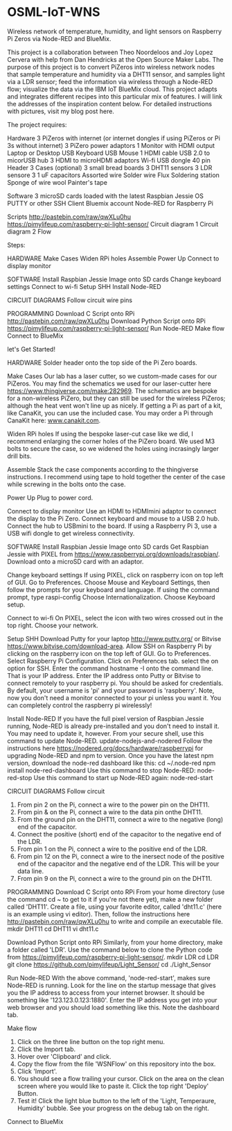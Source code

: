 # OSML-IoT-WNS
Wireless network of temperature, humidity, and light sensors on Raspberry Pi Zeros via Node-RED and BlueMix.

This project is a collaboration between Theo Noordeloos and Joy Lopez Cervera with help from Dan Hendricks at the Open Source Maker Labs.
The purpose of this project is to convert PiZeros into wireless network nodes that sample temperature and humidity via a DHT11 sensor, and samples light via a LDR sensor; feed the information via wireless through a Node-RED flow; visualize the data via the IBM IoT BlueMix cloud. This project adapts and integrates different recipes into this particular mix of features. I will link the addresses of the inspiration content below. For detailed instructions with pictures, visit my blog post here.

The project requires:

Hardware
3 PiZeros with internet (or internet dongles if using PiZeros or Pi 3s without internet)
3 PiZero power adaptors
1 Monitor with HDMI output
Laptop or Desktop
USB Keyboard
USB Mouse
1 HDMI cable
USB 2.0 to micorUSB hub
3 HDMI to microHDMI adaptors
Wi-fi USB dongle
40 pin Header
3 Cases (optional)
3 small bread boards
3 DHT11 sensors
3 LDR sensore
3 1 uF capacitors
Assorted wire
Solder wire
Flux
Soldering station
Sponge of wire wool
Painter's tape

Software
3 microSD cards loaded with the latest Raspbian Jessie OS
PUTTY or other SSH Client
Bluemix account
Node-RED for Raspberry Pi

Scripts
http://pastebin.com/raw/qwXLu0hu
https://pimylifeup.com/raspberry-pi-light-sensor/
Circuit diagram 1
Circuit diagram 2
Flow

Steps:

HARDWARE
Make Cases
Widen RPi holes
Assemble
Power Up
Connect to display monitor

SOFTWARE
Install Raspbian Jessie Image onto SD cards
Change keyboard settings
Connect to wi-fi
Setup SHH
Install Node-RED

CIRCUIT DIAGRAMS
Follow circuit
wire pins

PROGRAMMING
Download C Script onto RPi http://pastebin.com/raw/qwXLu0hu
Download Python Script onto RPi https://pimylifeup.com/raspberry-pi-light-sensor/
Run Node-RED
Make flow
Connect to BlueMix

let's Get Started!


HARDWARE
Solder header onto the top side of the Pi Zero boards.

Make Cases
Our lab has a laser cutter, so we custom-made cases for our PiZeros. You may find the schematics we used for our laser-cutter here https://www.thingiverse.com/make:282969. The schematics are bespoke for a non-wireless PiZero, but they can still be used for the wireless PiZeros; although the heat vent won't line up as nicely. If getting a Pi as part of a kit, like CanaKit, you can use the included case. You may order a Pi through CanaKit here: www.canakit.com.

Widen RPi holes
If using the bespoke laser-cut case like we did, I recommend enlarging the corner holes of the PiZero board. We used M3 bolts to secure the case, so we widened the holes using incrasingly larger drill bits.

Assemble
Stack the case components according to the thingiverse instructions. I recommend using tape to hold together the center of the case while screwing in the bolts onto the case.

Power Up
Plug to power cord.

Connect to display monitor
Use an HDMI to HDMImini adaptor to connect the display to the Pi Zero. Connect keyboard and mouse to a USB 2.0 hub. Connect the hub to USBmini to the board. If using a Raspberry Pi 3, use a USB wifi dongle to get wireless connectivity.


SOFTWARE
Install Raspbian Jessie Image onto SD cards
Get Raspbian Jessie with PIXEL from https://www.raspberrypi.org/downloads/raspbian/. Download onto a microSD card with an adaptor.

Change keyboard settings
If using PIXEL, click on raspberry icon on top left of GUI. Go to Preferences. Choose Mouse and Keyboard Settings, then follow the prompts for your keyboard and language. If using the command prompt, type 
  raspi-config
Choose Internationalization. Choose Keyboard setup.

Connect to wi-fi
On PIXEL, select the icon with two wires crossed out in the top right. Choose your network.

Setup SHH
Download Putty for your laptop http://www.putty.org/ or Bitvise https://www.bitvise.com/download-area. Allow SSH on Raspberry Pi by clicking on the raspberry icon on the top left of GUI. Go to Preferences. Select Raspberry Pi Configuration. Click on Preferences tab. select the on option for SSH. Enter the command 
  hostname -I
onto the command line. That is your IP address. Enter the IP address onto Putty or Bitvise to connect remotely to your raspberry pi. You should be asked for credentials. By default, your username is 'pi' and your password is 'raspberry'. Note, now you don't need a monitor connected to your pi unless you want it. You can completely control the raspberry pi wirelessly!

Install Node-RED
If you have the full pixel version of Raspbian Jessie running, Node-RED is already pre-installed and you don't need to install it. You may need to update it, however. From your secure shell, use this command to update Node-RED.
  update-nodejs-and-nodered
Follow the instructions here https://nodered.org/docs/hardware/raspberrypi for upgrading Node-RED and npm to version. Once you have the latest npm version, download the node-red dashboard like this:
  cd ~/.node-red
  npm install node-red-dashboard
Use this command to stop Node-RED:
  node-red-stop
Use this command to start up Node-RED again:
  node-red-start


CIRCUIT DIAGRAMS
Follow circuit
1. From pin 2 on the Pi, connect a wire to the power pin on the DHT11. 
2. From pin & on the Pi, connect a wire to the data pin onthe DHT11. 
3. From the ground pin on the DHT11, connect a wire to the negative (long) end of the capacitor. 
4. Connect the positive (short) end of the capacitor to the negative end of the LDR. 
5. From pin 1 on the Pi, connect a wire to the positive end of the LDR. 
6. From pin 12 on the Pi, connect a wire to the inersect node of the positive end of the capacitor and the negative end of the LDR. This will be your data line. 
7. From pin 9 on the Pi, connect a wire to the ground pin on the DHT11.

PROGRAMMING
Download C Script onto RPi
From your home directory (use the command cd ~ to get to it if you're not there yet), make a new folder called 'DHT11'. Create a file, using your favorite editor, called 'dht11.c' (here is an example using vi editor). Then, follow the instructions here http://pastebin.com/raw/qwXLu0hu to write and compile an executable file.
  mkdir DHT11
  cd DHT11
  vi dht11.c

Download Python Script onto RPi
Similarly, from your home directory, make a folder called 'LDR'. Use the command below to clone the Python code from https://pimylifeup.com/raspberry-pi-light-sensor/.
  mkdir LDR
  cd LDR
  git clone https://github.com/pimylifeup/Light_Sensor/
  cd ./Light_Sensor
  
Run Node-RED
With the above command, 'node-red-start', makes sure Node-RED is running. Look for the line on the startup message that gives you the IP address to access from your internet browser. It should be something like '123.123.0.123:1880'. Enter the IP address you get into your web browser and you should load something like this. Note the dashboard tab.

Make flow
1. Click on the three line button on the top right menu.
2. Click the Import tab.
3. Hover over 'Clipboard' and click.
4. Copy the flow from the file 'WSNFlow' on this repository into the box.
5. Click 'Import'.
6. You should see a flow trailing your cursor. Click on the area on the clean screen where you would like to paste it. Click the top right 'Deploy' Button.
7. Test it! Click the light blue button to the left of the 'Light, Temperaure, Humidity' bubble. See your progress on the debug tab on the right.

Connect to BlueMix

